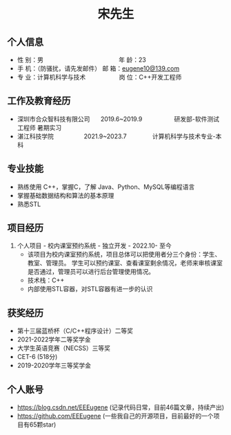  <center>
     <h1>宋先生</h1>
 </center>


## 个人信息 

* 性 别：男&emsp;&emsp;&emsp;&emsp;&emsp;&emsp;&emsp;&emsp;&emsp;&emsp;&emsp;&emsp;&ensp;年 龄：23
* 手 机：（防骚扰，请先发邮件）                    邮 箱：eugene10@139.com
* 专 业：计算机科学与技术 &emsp;&emsp;&emsp;&emsp;&emsp; 岗 位：C++开发工程师

## 工作及教育经历

* 深圳市合众智科技有限公司 &emsp;&ensp;2019.6~2019.9&emsp;&emsp;&emsp;&emsp;&emsp; 研发部-软件测试工程师       暑期实习
* 湛江科技学院&emsp;&emsp;&emsp;&emsp;&emsp;2021.9~2023.7&emsp;&emsp;&emsp;&emsp; 计算机科学与技术专业-本科        

## 专业技能

* 熟练使用 C++，掌握C，了解 Java、Python、MySQL等编程语言
* 掌握基础数据结构和算法的基本原理
* 熟悉STL

## 项目经历

1. 个人项目 - 校内课室预约系统 - 独立开发 - 2022.10- 至今
    * 该项目为校内课室预约系统，项目总体可以把使用者分三个身份：学生、教室、管理员。
      学生可以预约课室、查看课室剩余情况，老师来审核课室是否通过，管理员可以进行后台管理使用情况。
    * 技术栈：C++
    * 内部使用STL容器，对STL容器有进一步的认识

## 获奖经历
* 第十三届蓝桥杯（C/C++程序设计）二等奖
* 2021-2022学年二等奖学金
* 大学生英语竞赛（NECSS）三等奖
* CET-6 (518分)
* 2019-2020学年三等奖学金

## 个人账号 
* https://blog.csdn.net/EEEugene (记录代码日常，目前46篇文章，持续产出)
* https://github.com/EEEugene (一些我自己的开源项目，目前最好的一个项目有65颗star)

